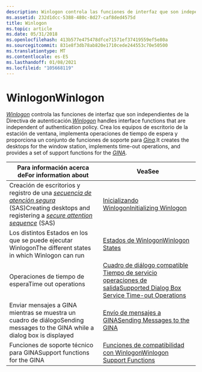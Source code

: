 ```yaml
---
description: Winlogon controla las funciones de interfaz que son independientes de la Directiva de autenticación. Crea los equipos de escritorio de la estación de ventana, implementa operaciones de tiempo de espera y proporciona un conjunto de funciones de soporte para GINA.
ms.assetid: 232d1dcc-5388-480c-8d27-caf8ded4575d
title: Winlogon
ms.topic: article
ms.date: 05/31/2018
ms.openlocfilehash: 413b577e475478dfce71571ef37419559ef5e80a
ms.sourcegitcommit: 831e8f3db78ab820e1710cede244553c70e50500
ms.translationtype: MT
ms.contentlocale: es-ES
ms.lasthandoff: 01/08/2021
ms.locfileid: "105668119"
---
```

# <a name="winlogon"></a><span data-ttu-id="af5d7-104">Winlogon</span><span class="sxs-lookup"><span data-stu-id="af5d7-104">Winlogon</span></span>

<span data-ttu-id="af5d7-105">[*Winlogon*](../secgloss/w-gly.md) controla las funciones de interfaz que son independientes de la Directiva de autenticación.</span><span class="sxs-lookup"><span data-stu-id="af5d7-105">[*Winlogon*](../secgloss/w-gly.md) handles interface functions that are independent of authentication policy.</span></span> <span data-ttu-id="af5d7-106">Crea los equipos de escritorio de la estación de ventana, implementa operaciones de tiempo de espera y proporciona un conjunto de funciones de soporte para [*Gina*](../secgloss/g-gly.md).</span><span class="sxs-lookup"><span data-stu-id="af5d7-106">It creates the desktops for the window station, implements time-out operations, and provides a set of support functions for the [*GINA*](../secgloss/g-gly.md).</span></span>



| <span data-ttu-id="af5d7-107">Para información acerca de</span><span class="sxs-lookup"><span data-stu-id="af5d7-107">For information about</span></span>                                                                                                                                                              | <span data-ttu-id="af5d7-108">Vea</span><span class="sxs-lookup"><span data-stu-id="af5d7-108">See</span></span>                                                                                                                 |
|------------------------------------------------------------------------------------------------------------------------------------------------------------------------------------|---------------------------------------------------------------------------------------------------------------------|
| <span data-ttu-id="af5d7-109">Creación de escritorios y registro de una [*secuencia de atención segura*](../secgloss/s-gly.md) (SAS)</span><span class="sxs-lookup"><span data-stu-id="af5d7-109">Creating desktops and registering a [*secure attention sequence*](../secgloss/s-gly.md) (SAS)</span></span><br/> | [<span data-ttu-id="af5d7-110">Inicializando Winlogon</span><span class="sxs-lookup"><span data-stu-id="af5d7-110">Initializing Winlogon</span></span>](initializing-winlogon.md)<br/>                                                       |
| <span data-ttu-id="af5d7-111">Los distintos Estados en los que se puede ejecutar Winlogon</span><span class="sxs-lookup"><span data-stu-id="af5d7-111">The different states in which Winlogon can run</span></span><br/>                                                                                                                          | [<span data-ttu-id="af5d7-112">Estados de Winlogon</span><span class="sxs-lookup"><span data-stu-id="af5d7-112">Winlogon States</span></span>](winlogon-states.md)<br/>                                                                   |
| <span data-ttu-id="af5d7-113">Operaciones de tiempo de espera</span><span class="sxs-lookup"><span data-stu-id="af5d7-113">Time out operations</span></span><br/>                                                                                                                                                     | [<span data-ttu-id="af5d7-114">Cuadro de diálogo compatible Tiempo de servicio operaciones de salida</span><span class="sxs-lookup"><span data-stu-id="af5d7-114">Supported Dialog Box Service Time-out Operations</span></span>](supported-dialog-box-service-time-out-operations.md)<br/> |
| <span data-ttu-id="af5d7-115">Enviar mensajes a GINA mientras se muestra un cuadro de diálogo</span><span class="sxs-lookup"><span data-stu-id="af5d7-115">Sending messages to the GINA while a dialog box is displayed</span></span><br/>                                                                                                            | [<span data-ttu-id="af5d7-116">Envío de mensajes a GINA</span><span class="sxs-lookup"><span data-stu-id="af5d7-116">Sending Messages to the GINA</span></span>](sending-messages-to-the-gina.md)<br/>                                         |
| <span data-ttu-id="af5d7-117">Funciones de soporte técnico para GINA</span><span class="sxs-lookup"><span data-stu-id="af5d7-117">Support functions for the GINA</span></span><br/>                                                                                                                                          | [<span data-ttu-id="af5d7-118">Funciones de compatibilidad con Winlogon</span><span class="sxs-lookup"><span data-stu-id="af5d7-118">Winlogon Support Functions</span></span>](authentication-functions.md)<br/>                    |



 

 

 

